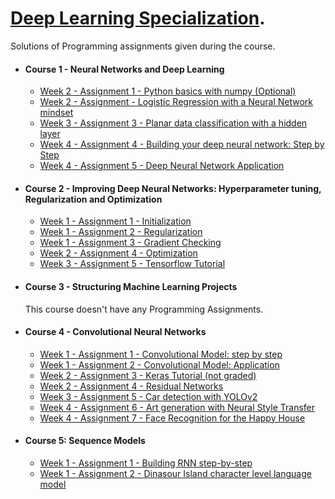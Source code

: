 
# [Deep Learning Specialization](https://www.coursera.org/specializations/deep-learning).

Solutions of Programming assignments given during the course.

- #### Course 1 - Neural Networks and Deep Learning
	- [Week 2 - Assignment 1 - Python basics with numpy (Optional) ](https://github.com/dubeyabhi07/Deep-learning-specialization/blob/master/Neural%20Networks%20And%20Deep%20Learning/Week2/Python%2BBasics%2BWith%2BNumpy%2Bv3.ipynb)
	- [Week 2 - Assignment - Logistic Regression with a Neural Network mindset](https://github.com/dubeyabhi07/Deep-learning-specialization/blob/master/Neural%20Networks%20And%20Deep%20Learning/Week2/Logistic%2BRegression%2Bwith%2Ba%2BNeural%2BNetwork%2Bmindset%2Bv5.ipynb) 
	- [Week 3 - Assignment 3 - Planar data classification with a hidden layer](https://github.com/dubeyabhi07/Deep-learning-specialization/blob/master/Neural%20Networks%20And%20Deep%20Learning/Week3/Planar%2Bdata%2Bclassification%2Bwith%2Bone%2Bhidden%2Blayer%2Bv5.ipynb)
	- [Week 4 - Assignment 4 - Building your deep neural network: Step by Step](https://github.com/dubeyabhi07/Deep-learning-specialization/blob/master/Neural%20Networks%20And%20Deep%20Learning/Week4/Building%2Byour%2BDeep%2BNeural%2BNetwork%2B-%2BStep%2Bby%2BStep%2Bv8.ipynb)
	- [Week 4 - Assignment 5 - Deep Neural Network Application](https://github.com/dubeyabhi07/Deep-learning-specialization/blob/master/Neural%20Networks%20And%20Deep%20Learning/Week4/Deep%2BNeural%2BNetwork%2B-%2BApplication%2Bv8.ipynb)


- #### Course 2 - Improving Deep Neural Networks: Hyperparameter tuning, Regularization and Optimization
	- [Week 1 - Assignment 1 - Initialization](https://github.com/dubeyabhi07/Deep-learning-specialization/blob/master/Improving%20Deep%20Neural%20Networks:%20Hyperparameter%20tuning%2C%20Regularization%20and%20Optimization/Week1/Initialization.ipynb)
	- [Week 1 - Assignment 2 - Regularization](https://github.com/dubeyabhi07/Deep-learning-specialization/blob/master/Improving%20Deep%20Neural%20Networks:%20Hyperparameter%20tuning%2C%20Regularization%20and%20Optimization/Week1/Regularization%2B-%2Bv2.ipynb)
	- [Week 1 - Assignment 3 - Gradient Checking](https://github.com/dubeyabhi07/Deep-learning-specialization/blob/master/Improving%20Deep%20Neural%20Networks:%20Hyperparameter%20tuning%2C%20Regularization%20and%20Optimization/Week1/Gradient%2BChecking%2Bv1.ipynb)
	- [Week 2 - Assignment 4 - Optimization](https://github.com/dubeyabhi07/Deep-learning-specialization/blob/master/Improving%20Deep%20Neural%20Networks:%20Hyperparameter%20tuning%2C%20Regularization%20and%20Optimization/Week2/Optimization%2Bmethods.ipynb)
	- [Week 3 - Assignment 5 - Tensorflow Tutorial](https://github.com/dubeyabhi07/Deep-learning-specialization/blob/master/Improving%20Deep%20Neural%20Networks:%20Hyperparameter%20tuning%2C%20Regularization%20and%20Optimization/week3/Tensorflow%2BTutorial.ipynb)
- #### Course 3 - Structuring Machine Learning Projects
	This course doesn't have any Programming Assignments.
	
- #### Course 4 - Convolutional Neural Networks
	- [Week 1 - Assignment 1 - Convolutional Model: step by step](https://github.com/dubeyabhi07/Deep-learning-specialization/blob/master/Convolutional%20Neural%20Networks/week1/Convolution%2Bmodel%2B-%2BStep%2Bby%2BStep%2B-%2Bv2.ipynb)
	- [Week 1 - Assignment 2 - Convolutional Model: Application](https://github.com/dubeyabhi07/Deep-learning-specialization/blob/master/Convolutional%20Neural%20Networks/week1/Convolution%2Bmodel%2B-%2BApplication%2B-%2Bv1.ipynb)
	- [Week 2 - Assignment 3 - Keras Tutorial (not graded)](https://github.com/dubeyabhi07/Deep-learning-specialization/blob/master/Convolutional%20Neural%20Networks/week2/Keras%2B-%2BTutorial%2B-%2BHappy%2BHouse%2Bv2.ipynb)
	- [Week 2 - Assignment 4 - Residual Networks](https://github.com/dubeyabhi07/Deep-learning-specialization/blob/master/Convolutional%20Neural%20Networks/week2/Residual%2BNetworks%2B-%2Bv2.ipynb)
	- [Week 3 - Assignment 5 - Car detection with YOLOv2](https://github.com/dubeyabhi07/Deep-learning-specialization/blob/master/Convolutional%20Neural%20Networks/week3/Autonomous%2Bdriving%2Bapplication%2B-%2BCar%2Bdetection%2B-%2Bv3.ipynb)
	- [Week 4 - Assignment 6 - Art generation with Neural Style Transfer](https://github.com/dubeyabhi07/Deep-learning-specialization/blob/master/Convolutional%20Neural%20Networks/week4/Art%2BGeneration%2Bwith%2BNeural%2BStyle%2BTransfer%2B-%2Bv2.ipynb)
	- [Week 4 - Assignment 7 - Face Recognition for the Happy House](https://github.com/dubeyabhi07/Deep-learning-specialization/blob/master/Convolutional%20Neural%20Networks/week4/Face%2BRecognition%2Bfor%2Bthe%2BHappy%2BHouse%2B-%2Bv3.ipynb)
	

- #### Course 5: Sequence Models
     - [Week 1 - Assignment 1 - Building RNN step-by-step](https://github.com/dubeyabhi07/deep-learning-specialization/blob/master/Sequence%20Models/Week%201/Building%2Ba%2BRecurrent%2BNeural%2BNetwork%2B-%2BStep%2Bby%2BStep%2B-%2Bv3.ipynb)
     - [Week 1 - Assignment 2 - Dinasour Island character level language model](https://github.com/dubeyabhi07/deep-learning-specialization/blob/master/Sequence%20Models/Week%201/Dinosaurus%2BIsland%2B--%2BCharacter%2Blevel%2Blanguage%2Bmodel%2Bfinal%2B-%2Bv3.ipynb)
 
